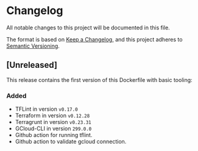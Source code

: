 # Changelog

All notable changes to this project will be documented in this file.

The format is based on [Keep a Changelog](https://keepachangelog.com/en/1.0.0/),
and this project adheres to [Semantic Versioning](https://semver.org/spec/v2.0.0.html).

## [Unreleased]

This release contains the first version of this Dockerfile with basic tooling:

### Added

* TFLint in version `v0.17.0`
* Terraform in version `v0.12.28`
* Terragrunt in version `v0.23.31`
* GCloud-CLI in version `299.0.0`
* Github action for running tflint.
* Github action to validate gcloud connection.
